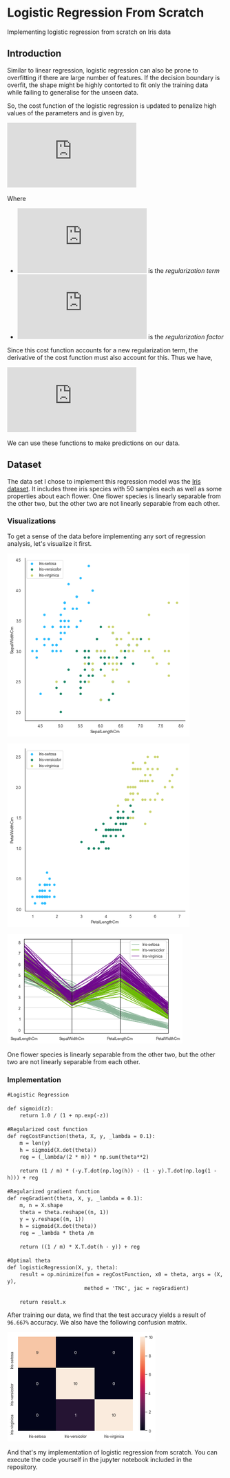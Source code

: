 # Logistic Regression From Scratch
Implementing logistic regression from scratch on Iris data

## Introduction

Similar to linear regression, logistic regression can also be prone to overfitting if there are large number of features. If the decision boundary is overfit, the shape might be highly contorted to fit only the training data while failing to generalise for the unseen data.

So, the cost function of the logistic regression is updated to penalize high values of the parameters and is given by,

![](https://latex.codecogs.com/svg.latex?J%28%5Ctheta%29%20%3D%20%5Cfrac%7B1%7D%7Bm%7D%20%5Csum_%7Bi%3D1%7D%5E%7Bm%7D%20%5Cleft%28%20-y%5E%7B%28i%29%7D%20%5Clog%28h_%7B%5Ctheta%7Dx%5E%7B%28i%29%7D%29%20-%20%281-y%5E%7B%28i%29%7D%29%20%5Clog%281-h_%7B%5Ctheta%7Dx%5E%7B%28i%29%7D%29%20%5Cright%29%20&plus;%20%5Cfrac%7B%5Clambda%7D%7B2m%7D%20%5Csum_%7Bj%3D1%7D%5E%7Bn%7D%20%5Ctheta_j%5E2)

Where 

* ![](https://latex.codecogs.com/svg.latex?%5Cinline%20%5Cfrac%7B%5Clambda%7D%7B2m%7D%20%5Csum_%7Bj%3D1%7D%5E%7Bn%7D%20%5Ctheta_j%5E2) is the *regularization term*
* ![](https://latex.codecogs.com/svg.latex?%5Cinline%20%5Clambda) is the *regularization factor*

Since this cost function accounts for a new regularization term, the derivative of the cost function must also account for this. Thus we have,

![](https://latex.codecogs.com/svg.latex?%5Cfrac%7B%5Cpartial%20J%28%5Ctheta%29%7D%7B%5Cpartial%20%5Ctheta_j%7D%20%3D%20%5Cleft%28%20%5Cfrac%7B1%7D%7Bm%7D%20%5Csum_%7Bi%3D1%7D%5E%7Bm%7D%20%28h_%7B%5Ctheta%7Dx%5E%7B%28i%29%7D%20-%20y%5E%7B%28i%29%7D%29x_j%5E%7B%28i%29%7D%20%5Cright%29%20&plus;%20%5Cfrac%7B%5Clambda%7D%7Bm%7D%5Ctheta_j%20%5Cquad%20%5Ctext%7Bfor%20%7D%20j%20%5Cgeq%201)

We can use these functions to make predictions on our data.

## Dataset

The data set I chose to implement this regression model was the [Iris dataset](https://www.kaggle.com/uciml/iris). It includes three iris species with 50 samples each as well as some properties about each flower. One flower species is linearly separable from the other two, but the other two are not linearly separable from each other.

### Visualizations

To get a sense of the data before implementing any sort of regression analysis, let's visualize it first.

![](images/fig1.png)

![](images/fig2.png)

![](images/fig3.png)

One flower species is linearly separable from the other two, but the other two are not linearly separable from each other.


### Implementation

```
#Logistic Regression

def sigmoid(z):
    return 1.0 / (1 + np.exp(-z))

#Regularized cost function
def regCostFunction(theta, X, y, _lambda = 0.1):
    m = len(y)
    h = sigmoid(X.dot(theta))
    reg = (_lambda/(2 * m)) * np.sum(theta**2)

    return (1 / m) * (-y.T.dot(np.log(h)) - (1 - y).T.dot(np.log(1 - h))) + reg

#Regularized gradient function
def regGradient(theta, X, y, _lambda = 0.1):
    m, n = X.shape
    theta = theta.reshape((n, 1))
    y = y.reshape((m, 1))
    h = sigmoid(X.dot(theta))
    reg = _lambda * theta /m

    return ((1 / m) * X.T.dot(h - y)) + reg

#Optimal theta 
def logisticRegression(X, y, theta):
    result = op.minimize(fun = regCostFunction, x0 = theta, args = (X, y),
                         method = 'TNC', jac = regGradient)
    
    return result.x
```    

After training our data, we find that the test accuracy yields a result of `96.667%` accuracy. We also have the following confusion matrix.

![](images/fig4.png)

And that's my implementation of logistic regression from scratch. You can execute the code yourself in the jupyter notebook included in the repository.
